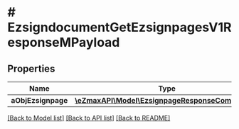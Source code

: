 # # EzsigndocumentGetEzsignpagesV1ResponseMPayload

## Properties

Name | Type | Description | Notes
------------ | ------------- | ------------- | -------------
**aObjEzsignpage** | [**\eZmaxAPI\Model\EzsignpageResponseCompound[]**](EzsignpageResponseCompound.md) |  |

[[Back to Model list]](../../README.md#models) [[Back to API list]](../../README.md#endpoints) [[Back to README]](../../README.md)
